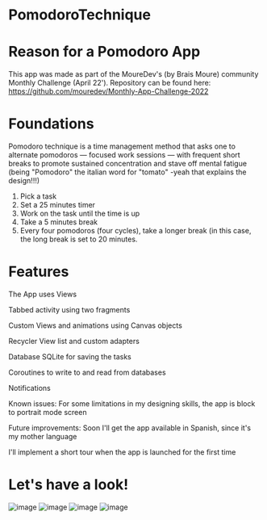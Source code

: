 # PomodoroTechnique

# Reason for a Pomodoro App

This app was made as part of the MoureDev's (by Brais Moure) community Monthly Challenge (April 22'). Repository can be found here: https://github.com/mouredev/Monthly-App-Challenge-2022

# Foundations

Pomodoro technique is a time management method that asks one to alternate pomodoros — focused work sessions — with frequent short breaks to promote sustained concentration and stave off mental fatigue (being "Pomodoro" the italian word for "tomato" -yeah that explains the design!!!)

1) Pick a task
2) Set a 25 minutes timer
3) Work on the task until the time is up
4) Take a 5 minutes break
5) Every four pomodoros (four cycles), take a longer break (in this case, the long break is set to 20 minutes.

# Features

The App uses Views

Tabbed activity using two fragments

Custom Views and animations using Canvas objects

Recycler View list and custom adapters

Database SQLite for saving the tasks

Coroutines to write to and read from databases

Notifications

Known issues:
For some limitations in my designing skills, the app is block to portrait mode screen

Future improvements:
Soon I'll get the app available in Spanish, since it's my mother language

I'll implement a short tour when the app is launched for the first time

# Let's have a look!

![image](https://user-images.githubusercontent.com/40278289/166502445-1f41e70b-2085-4968-b855-ebd181da81cd.png)
![image](https://user-images.githubusercontent.com/40278289/166502696-26e84d52-bd47-4866-bc13-4fbeea830c11.png)
![image](https://user-images.githubusercontent.com/40278289/166503179-8bed6a7a-2ddf-4ff3-8166-a3cee7ad0562.png)
![image](https://user-images.githubusercontent.com/40278289/166503307-6fe52e1b-312b-4a83-bd68-e145d5280a24.png)

